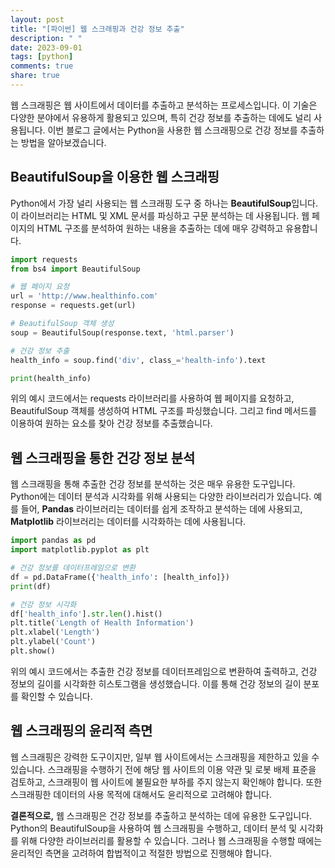 ```yaml
---
layout: post
title: "[파이썬] 웹 스크래핑과 건강 정보 추출"
description: " "
date: 2023-09-01
tags: [python]
comments: true
share: true
---
```


웹 스크래핑은 웹 사이트에서 데이터를 추출하고 분석하는 프로세스입니다. 이 기술은 다양한 분야에서 유용하게 활용되고 있으며, 특히 건강 정보를 추출하는 데에도 널리 사용됩니다. 이번 블로그 글에서는 Python을 사용한 웹 스크래핑으로 건강 정보를 추출하는 방법을 알아보겠습니다.

## **BeautifulSoup을 이용한 웹 스크래핑**

Python에서 가장 널리 사용되는 웹 스크래핑 도구 중 하나는 **BeautifulSoup**입니다. 이 라이브러리는 HTML 및 XML 문서를 파싱하고 구문 분석하는 데 사용됩니다. 웹 페이지의 HTML 구조를 분석하여 원하는 내용을 추출하는 데에 매우 강력하고 유용합니다.

```python
import requests
from bs4 import BeautifulSoup

# 웹 페이지 요청
url = 'http://www.healthinfo.com'
response = requests.get(url)

# BeautifulSoup 객체 생성
soup = BeautifulSoup(response.text, 'html.parser')

# 건강 정보 추출
health_info = soup.find('div', class_='health-info').text

print(health_info)
```

위의 예시 코드에서는 requests 라이브러리를 사용하여 웹 페이지를 요청하고, BeautifulSoup 객체를 생성하여 HTML 구조를 파싱했습니다. 그리고 find 메서드를 이용하여 원하는 요소를 찾아 건강 정보를 추출했습니다.

## **웹 스크래핑을 통한 건강 정보 분석**

웹 스크래핑을 통해 추출한 건강 정보를 분석하는 것은 매우 유용한 도구입니다. Python에는 데이터 분석과 시각화를 위해 사용되는 다양한 라이브러리가 있습니다. 예를 들어, **Pandas** 라이브러리는 데이터를 쉽게 조작하고 분석하는 데에 사용되고, **Matplotlib** 라이브러리는 데이터를 시각화하는 데에 사용됩니다.

```python
import pandas as pd
import matplotlib.pyplot as plt

# 건강 정보를 데이터프레임으로 변환
df = pd.DataFrame({'health_info': [health_info]})
print(df)

# 건강 정보 시각화
df['health_info'].str.len().hist()
plt.title('Length of Health Information')
plt.xlabel('Length')
plt.ylabel('Count')
plt.show()
```

위의 예시 코드에서는 추출한 건강 정보를 데이터프레임으로 변환하여 출력하고, 건강 정보의 길이를 시각화한 히스토그램을 생성했습니다. 이를 통해 건강 정보의 길이 분포를 확인할 수 있습니다.

## **웹 스크래핑의 윤리적 측면**

웹 스크래핑은 강력한 도구이지만, 일부 웹 사이트에서는 스크래핑을 제한하고 있을 수 있습니다. 스크래핑을 수행하기 전에 해당 웹 사이트의 이용 약관 및 로봇 배제 표준을 검토하고, 스크래핑이 웹 사이트에 불필요한 부하를 주지 않는지 확인해야 합니다. 또한 스크래핑한 데이터의 사용 목적에 대해서도 윤리적으로 고려해야 합니다.

**결론적으로,** 웹 스크래핑은 건강 정보를 추출하고 분석하는 데에 유용한 도구입니다. Python의 BeautifulSoup을 사용하여 웹 스크래핑을 수행하고, 데이터 분석 및 시각화를 위해 다양한 라이브러리를 활용할 수 있습니다. 그러나 웹 스크래핑을 수행할 때에는 윤리적인 측면을 고려하여 합법적이고 적절한 방법으로 진행해야 합니다.